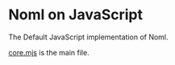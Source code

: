 # Noml on JavaScript
The Default JavaScript implementation of Noml.

[core.mjs](./core.mjs) is the main file.